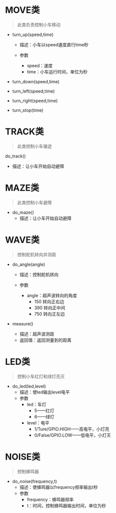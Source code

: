 # MOVE类

> 此类负责控制小车移动

* turn_up(speed,time)

    * 描述：小车以speed速度直行time秒

    * 参数
        * speed：速度  
        * time：小车运行时间，单位为秒
* turn_down(speed,time)
* turn_left(speed,time)
* turn_right(speed,time)
* turn_stop(time)

# TRACK类

> 此类控制小车循迹

do_track()

* 描述：让小车开始自动避障

# MAZE类

> 此类控制小车避障

* do_maze()
    * 描述：让小车开始自动避障

# WAVE类

> 控制舵机转向并测距

* do_angle(angle)

    * 描述：控制舵机转向

    * 参数
        * angle：超声波转向的角度
            * 150 转向正右边
            * 390 转向正中间
            * 750 转向正左边

* measure()

    * 描述：超声波测距
    * 返回值：返回测量到的距离

# LED类

> 控制小车红灯和绿灯亮灭

* do_led(led,level)
    * 描述：使led输出level电平
    * 参数
        * led：车灯
            * 5——红灯
            * 6——绿灯
        * level：电平
            * 1/Ture/GPIO.HIGH——高电平，小灯亮
            * 0/False/GPIO.LOW——低电平，小灯灭

# NOISE类

> 控制蜂鸣器

* do_noise(frequency,t)
    * 描述：使蜂鸣器以frequency频率输出t秒
    * 参数
        * frequency：蜂鸣器频率
        * t：时间，控制蜂鸣器输出时间，单位为秒